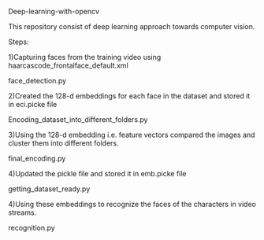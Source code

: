 Deep-learning-with-opencv

This repository consist of deep learning approach towards computer vision.

Steps:

1)Capturing faces from the training video using haarcascode_frontalface_default.xml

face_detection.py

2)Created the 128-d embeddings for each face in the dataset and stored it in eci.picke file

Encoding_dataset_into_different_folders.py

3)Using the 128-d embedding i.e. feature vectors compared the images and cluster them into different folders.

final_encoding.py

4)Updated the pickle file and stored it in emb.picke file 

getting_dataset_ready.py

4)Using these embeddings to recognize the faces of the characters in video streams.

recognition.py
